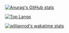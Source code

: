 [![Anurag's GitHub stats](https://github-readme-stats.vercel.app/api?username=renn08&hide=contribs,prs&count_private=true&show_icons=true&theme=dark)](https://github.com/anuraghazra/github-readme-stats)

[![Top Langs](https://github-readme-stats.vercel.app/api/top-langs/?username=renn08&count_private=true&show_icons=true&theme=dark&layout=compact)](https://github.com/renn08/github-readme-stats)

[![willianrod's wakatime stats](https://github-readme-stats.vercel.app/api/wakatime?username=renn08)](https://github.com/renn08/github-readme-stats)



